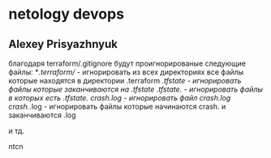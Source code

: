 # netology devops
## Alexey Prisyazhnyuk
благодаря terraform/.gitignore будут проигнорированые следующие файлы:
**.terraform/* - игнорировать из всех директориях все файлы которые находятся в директории .terraform
 *.tfstate - игнорировать файлы которые заканчиваются на .tfstate
*.tfstate.* - игнорировать файлы в которых есть .tfstate.
crash.log - игнорировать файл crash.log
crash.*.log -  игнорировать файлы которые начинаются crash. и заканчиваются .log

и тд.

ntcn
